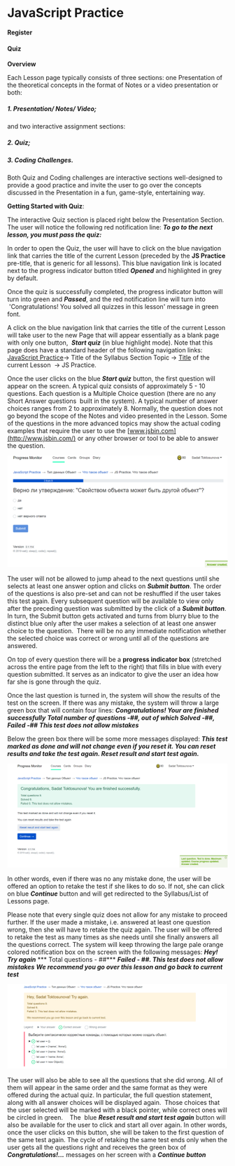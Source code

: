 # JavaScript Practice

**Register**










#### Quiz
   
   **Overview**
   
   Each Lesson page typically consists of three sections: one Presentation of the theoretical concepts in the format
   of Notes or a video presentation or both:
   #####             1. Presentation/ Notes/ Video;
    
   and two interactive assignment sections: 
   #####             2. Quiz;
   
   #####             3. Coding Challenges. 
   
   Both Quiz and Coding challenges are interactive sections well-designed to provide a good practice and invite
   the user to go over the concepts discussed in the Presentation in a fun, game-style, entertaining way. 
   
   **Getting Started with Quiz**:
   
   The interactive Quiz section is placed right below the Presentation Section. The user will notice the following red
   notification line: ***To go to the next lesson, you must pass the quiz:***
   
   In order to open the Quiz, the user will have to click on the blue navigation link that carries the title of the 
   current Lesson (preceded by the **JS Practice** pre-title, that is generic for all lessons). This blue navigation link
   is located next to the progress indicator button titled ***Opened*** and highlighted in grey by default. 
   
   Once the quiz is successfully completed, the progress indicator button will turn into green and ***Passed***, 
   and the red notification line will turn into  'Congratulations! You solved all quizzes in this lesson' message 
   in green font.
   
   A click on the blue navigation link that carries the title of the current Lesson will take user to the new Page 
   that will appear essentially as a blank page with only one button,  ***Start quiz*** (in blue highlight mode). 
   Note that this page does have a standard header of the following navigation links:
    [JavaScript Practice](https://app.pasv.us/course/5d1cbf67086fc30038bf1859)→ Title of the Syllabus Section Topic
     → [Title](https://app.pasv.us/course/5d1cbf67086fc30038bf1859/lesson/5d33dc850ca4f0003811126a) of the current Lesson
     → JS Practice.
   
   Once the user clicks on the blue ***Start quiz*** button, the first question will appear on the screen. A typical quiz 
   consists of approximately 5 - 10 questions. Each question is a Multiple Choice question (there are no any Short Answer
   questions  built in the system). A typical number of answer choices ranges from 2 to approximately 8. Normally, 
   the question does not go beyond the scope of the Notes and video presented in the Lesson. Some of the questions in the 
   more advanced topics may show the actual coding examples that require the user to use the 
   [www.jsbin.com](http://www.jsbin.com/) or any other browser or tool to be able to answer the question.  
   
![](img/pic_quiz1.png)
   
   The user will not be allowed to jump ahead to the next questions until she selects at least one answer option and 
   clicks on ***Submit button***. The order of the questions is also pre-set and can not be reshuffled if the user 
   takes this test again. Every subsequent question will be available to view only after the preceding question was 
   submitted by the click of a ***Submit button***. In turn, the Submit button gets activated and turns from blurry blue to 
   the distinct blue only after the user makes a selection of at least one answer choice to the question.  There will be 
   no any immediate notification whether the selected choice was correct or wrong until all of the questions are answered.  
   
   On top of every question there will be a **progress indicator box** (stretched across the entire page from the left 
   to the right) that fills in blue with every question submitted. It serves as an indicator to give the user an idea 
   how far she is gone through the quiz.
   
   Once the last question is turned in, the system will show the results of the test on the screen. If there was any 
   mistake, the system will throw a large green box that will contain four lines: 
   ***Congratulations! Your are finished successfully*** 
   ***Total number of questions -##, out of which Solved -##, Failed -##***
   ***This test does not allow mistakes***
    
   Below the green box there will be some more messages displayed: ***This test marked as done and will not change even 
   if you reset it. You can reset results and take the test again. Reset result and start test again.***
    
![](img/pic_quiz2.png)

   In other words, even if there was no any mistake done, the user will be offered an option to retake the test 
   if she likes to do so. If not, she can click on blue ***Continue*** button and will get redirected to the 
   Syllabus/List of Lessons page.
   
   Please note that every single quiz does not allow for any mistake to proceed further. If the user made a mistake,
   i.e. answered at least one question wrong, then she will have to retake the quiz again. The user will be offered to 
   retake the test as many times as she needs until she finally answers all the questions correct. The system will keep 
   throwing the large pale orange colored notification box on the screen with the following messages: 
   ***Hey! Try again***
  *** Total questions - ##***
   ***Failed - ##. This test does not allow mistakes***
   ***We recommend you go over this lesson and go back to current test***
   
![](img/pic_quiz3.png)
   
   The user will also be able to see all the questions that she did wrong. All of them will appear in the same order 
   and the same format as they were offered during the actual quiz. In particular, the full question statement, 
   along with all answer choices will be displayed again.  Those choices that the user selected will be marked with 
   a black pointer, while correct ones will be circled in green.    The  blue ***Reset result and start test again*** 
   button will also be available for the user to click and start all over again. In other words, once the user clicks on 
   this button, she will be taken to the first question of the same test again. The cycle of retaking the same test ends
    only when the user gets all the questions right and receives the green box of ***Congratulations!...*** messages 
    on her screen with a ***Continue button***
   
    